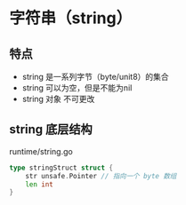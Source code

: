 # 字符串（string）

## 特点

- string 是一系列字节（byte/unit8）的集合
- string 可以为空，但是不能为nil
- string 对象 不可更改

## string 底层结构

runtime/string.go

```go
type stringStruct struct {
	str unsafe.Pointer // 指向一个 byte 数组
	len int
}
```


